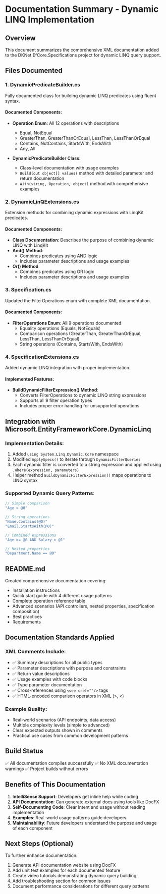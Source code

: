 # Documentation Summary - Dynamic LINQ Implementation

## Overview

This document summarizes the comprehensive XML documentation added to the DKNet.EfCore.Specifications project for
dynamic LINQ query support.

## Files Documented

### 1. **DynamicPredicateBuilder.cs**

Fully documented class for building dynamic LINQ predicates using fluent syntax.

#### Documented Components:

- **Operation Enum**: All 12 operations with descriptions
    - Equal, NotEqual
    - GreaterThan, GreaterThanOrEqual, LessThan, LessThanOrEqual
    - Contains, NotContains, StartsWith, EndsWith
    - Any, All

- **DynamicPredicateBuilder Class**:
    - Class-level documentation with usage examples
    - `Build(out object[] values)` method with detailed parameter and return documentation
    - `With(string, Operation, object)` method with comprehensive examples

### 2. **DynamicLinQExtensions.cs**

Extension methods for combining dynamic expressions with LinqKit predicates.

#### Documented Components:

- **Class Documentation**: Describes the purpose of combining dynamic LINQ with LinqKit
- **And<T>() Method**:
    - Combines predicates using AND logic
    - Includes parameter descriptions and usage examples
- **Or<T>() Method**:
    - Combines predicates using OR logic
    - Includes parameter descriptions and usage examples

### 3. **Specification.cs**

Updated the FilterOperations enum with complete XML documentation.

#### Documented Components:

- **FilterOperations Enum**: All 9 operations documented
    - Equality operations (Equals, NotEquals)
    - Comparison operations (GreaterThan, GreaterThanOrEqual, LessThan, LessThanOrEqual)
    - String operations (Contains, StartsWith, EndsWith)

### 4. **SpecificationExtensions.cs**

Added dynamic LINQ integration with proper implementation.

#### Implemented Features:

- **BuildDynamicFilterExpression() Method**:
    - Converts FilterOperations to dynamic LINQ string expressions
    - Supports all 9 filter operation types
    - Includes proper error handling for unsupported operations

## Integration with Microsoft.EntityFrameworkCore.DynamicLinq

### Implementation Details:

1. Added `using System.Linq.Dynamic.Core` namespace
2. Modified `ApplySpecs()` to iterate through `DynamicFilterQueries`
3. Each dynamic filter is converted to a string expression and applied using `.Where(expression, parameters)`
4. Helper method `BuildDynamicFilterExpression()` maps operations to LINQ syntax

### Supported Dynamic Query Patterns:

```csharp
// Simple comparison
"Age > @0"

// String operations
"Name.Contains(@0)"
"Email.StartsWith(@0)"

// Combined expressions
"Age >= @0 AND Salary > @1"

// Nested properties
"Department.Name == @0"
```

## README.md

Created comprehensive documentation covering:

- Installation instructions
- Quick start guide with 4 different usage patterns
- Complete operation reference table
- Advanced scenarios (API controllers, nested properties, specification composition)
- Best practices
- Requirements

## Documentation Standards Applied

### XML Comments Include:

- ✅ Summary descriptions for all public types
- ✅ Parameter descriptions with purpose and constraints
- ✅ Return value descriptions
- ✅ Usage examples with code blocks
- ✅ Type parameter documentation
- ✅ Cross-references using `<see cref=""/>` tags
- ✅ HTML-encoded comparison operators in XML (&gt;, &lt;)

### Example Quality:

- Real-world scenarios (API endpoints, data access)
- Multiple complexity levels (simple to advanced)
- Clear expected outputs shown in comments
- Practical use cases from common development patterns

## Build Status

✅ All documentation compiles successfully
✅ No XML documentation warnings
✅ Project builds without errors

## Benefits of This Documentation

1. **IntelliSense Support**: Developers get inline help while coding
2. **API Documentation**: Can generate external docs using tools like DocFX
3. **Self-Documenting Code**: Clear intent and usage without reading implementation
4. **Examples**: Real-world usage patterns guide developers
5. **Maintainability**: Future developers understand the purpose and usage of each component

## Next Steps (Optional)

To further enhance documentation:

1. Generate API documentation website using DocFX
2. Add unit test examples for each documented feature
3. Create video tutorials demonstrating dynamic query building
4. Add troubleshooting section for common issues
5. Document performance considerations for different query patterns

